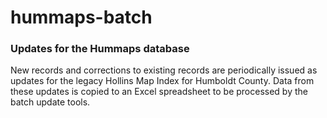 # hummaps-batch

### Updates for the Hummaps database

New records and corrections to existing records are periodically issued 
as updates for the legacy Hollins Map Index for Humboldt County. 
Data from these updates is copied to an Excel spreadsheet to 
be processed by the batch update tools. 





